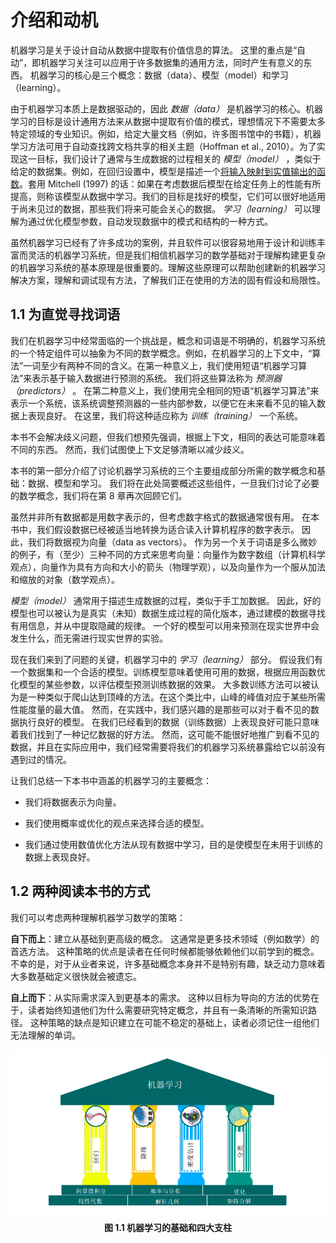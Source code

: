 # 介绍和动机

机器学习是关于设计自动从数据中提取有价值信息的算法。 这里的重点是“自动”，即机器学习关注可以应用于许多数据集的通用方法，同时产生有意义的东西。 机器学习的核心是三个概念：数据（data）、模型（model）和学习（learning）。

由于机器学习本质上是数据驱动的，因此 _数据（data）_ 是机器学习的核心。机器学习的目标是设计通用方法来从数据中提取有价值的模式，理想情况下不需要太多特定领域的专业知识。例如，给定大量文档（例如，许多图书馆中的书籍），机器学习方法可用于自动查找跨文档共享的相关主题（Hoffman et al., 2010）。为了实现这一目标，我们设计了通常与生成数据的过程相关的 _模型（model）_ ，类似于给定的数据集。例如，在回归设置中，模型是描述一个[将输入映射到实值输出的函数](https://baike.baidu.com/item/%E5%AE%9E%E5%80%BC%E5%87%BD%E6%95%B0/7037793)。套用 Mitchell (1997) 的话：如果在考虑数据后模型在给定任务上的性能有所提高，则称该模型从数据中学习。我们的目标是找好的模型，它们可以很好地适用于尚未见过的数据，那些我们将来可能会关心的数据。 _学习（learning）_ 可以理解为通过优化模型参数，自动发现数据中的模式和结构的一种方式。

虽然机器学习已经有了许多成功的案例，并且软件可以很容易地用于设计和训练丰富而灵活的机器学习系统，但是我们相信机器学习的数学基础对于理解构建更复杂的机器学习系统的基本原理是很重要的。理解这些原理可以帮助创建新的机器学习解决方案，理解和调试现有方法，了解我们正在使用的方法的固有假设和局限性。

## 1.1 为直觉寻找词语

我们在机器学习中经常面临的一个挑战是，概念和词语是不明确的，机器学习系统的一个特定组件可以抽象为不同的数学概念。例如，在机器学习的上下文中，“算法”一词至少有两种不同的含义。在第一种意义上，我们使用短语“机器学习算法”来表示基于输入数据进行预测的系统。 我们将这些算法称为 _预测器（predictors）_ 。 在第二种意义上，我们使用完全相同的短语“机器学习算法”来表示一个系统，该系统调整预测器的一些内部参数，以便它在未来看不见的输入数据上表现良好。 在这里，我们将这种适应称为 _训练（training）_ 一个系统。

本书不会解决歧义问题，但我们想预先强调，根据上下文，相同的表达可能意味着不同的东西。 然而，我们试图使上下文足够清晰以减少歧义。

本书的第一部分介绍了讨论机器学习系统的三个主要组成部分所需的数学概念和基础：数据、模型和学习。 我们将在此处简要概述这些组件，一旦我们讨论了必要的数学概念，我们将在第 8 章再次回顾它们。

虽然并非所有数据都是用数字表示的，但考虑数字格式的数据通常很有用。 在本书中，我们假设数据已经被适当地转换为适合读入计算机程序的数字表示。 因此，我们将数据视为向量（data as vectors）。 作为另一个关于词语是多么微妙的例子，有（至少）三种不同的方式来思考向量：向量作为数字数组（计算机科学观点），向量作为具有方向和大小的箭头（物理学观），以及向量作为一个服从加法和缩放的对象（数学观点）。

_模型（model）_ 通常用于描述生成数据的过程，类似于手工加数据。 因此，好的模型也可以被认为是真实（未知）数据生成过程的简化版本，通过建模的数据寻找有用信息，并从中提取隐藏的规律。 一个好的模型可以用来预测在现实世界中会发生什么，而无需进行现实世界的实验。

现在我们来到了问题的关键，机器学习中的 _学习（learning）_ 部分。 假设我们有一个数据集和一个合适的模型。训练模型意味着使用可用的数据，根据应用函数优化模型的某些参数，以评估模型预测训练数据的效果。 大多数训练方法可以被认为是一种类似于爬山达到顶峰的方法。在这个类比中，山峰的峰值对应于某些所需性能度量的最大值。 然而，在实践中，我们感兴趣的是那些可以对于看不见的数据执行良好的模型。 在我们已经看到的数据（训练数据）上表现良好可能只意味着我们找到了一种记忆数据的好方法。 然而，这可能不能很好地推广到看不见的数据，并且在实际应用中，我们经常需要将我们的机器学习系统暴露给它以前没有遇到过的情况。

让我们总结一下本书中涵盖的机器学习的主要概念：

- 我们将数据表示为向量。

- 我们使用概率或优化的观点来选择合适的模型。

- 我们通过使用数值优化方法从现有数据中学习，目的是使模型在未用于训练的数据上表现良好。


## 1.2 两种阅读本书的方式

我们可以考虑两种理解机器学习数学的策略：

**自下而上**：建立从基础到更高级的概念。 这通常是更多技术领域（例如数学）的首选方法。 这种策略的优点是读者在任何时候都能够依赖他们以前学到的概念。 不幸的是，对于从业者来说，许多基础概念本身并不是特别有趣，缺乏动力意味着大多数基础定义很快就会被遗忘。

**自上而下**：从实际需求深入到更基本的需求。 这种以目标为导向的方法的优势在于，读者始终知道他们为什么需要研究特定概念，并且有一条清晰的所需知识路径。 这种策略的缺点是知识建立在可能不稳定的基础上，读者必须记住一组他们无法理解的单词。

<p align="center">
  <img src="https://raw.githubusercontent.com/dxxzst/mml-book-chinese/main/docs/images/Figure1.1.png" alt="图 1.1 机器学习的基础和四大支柱" title="图 1.1 机器学习的基础和四大支柱" /><br>
   <b>图 1.1 机器学习的基础和四大支柱</b><br>
</p>
